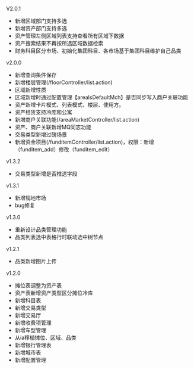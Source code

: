 V2.0.1
* 新增区域部门支持多选
* 新增资产部门支持多选
* 资产管理左侧区域列表支持查看所有区域下数据
* 资产搜索结果不再按所选区域数据检索
* 财务科目区分市场、初始化集团科目、各市场基于集团科目维护自己品类

v2.0.0
* 新增查询条件保存
* 新增楼层管理(/floorController/list.action)
* 区域新增性质
* 区域新增时通过配置管理【areaIsDefaultMch】是否同步写入商户关联功能
* 资产新增卡片模式、列表模式、楼层、使用方。
* 资产租赁支持冷库和公寓
* 新增商户关联功能(/areaMarketController/list.action)
* 资产、商户关联新增MQ同志功能
* 交易类型新增过磅场景
* 新增资金项目(/funditemController/list.action)，权限：新增（funditem_add）修改（funditem_edit）

v1.3.2
* 交易类型新增是否推送字段

v1.3.1
* 新增销地市场
* bug修复

v1.3.0
* 重新设计品类管理功能
* 品类列表选中表格行时联动选中树节点

v1.2.1
* 品类新增图片上传

v1.2.0
* 摊位表调整为资产表
* 资产表新增资产类型区分摊位冷库
* 新增科目表
* 新增交易类型
* 新增交易厅
* 新增收费项管理
* 新增车型管理
* 从ia移植摊位、区域、品类
* 新增银行管理表
* 新增城市表
* 新增配置管理